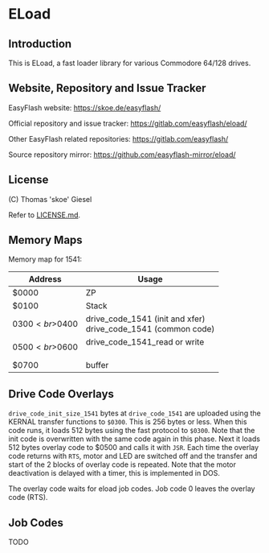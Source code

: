 # ELoad

## Introduction

This is ELoad, a fast loader library for various Commodore 64/128 drives.

## Website, Repository and Issue Tracker

EasyFlash website: https://skoe.de/easyflash/

Official repository and issue tracker:
https://gitlab.com/easyflash/eload/

Other EasyFlash related repositories:
https://gitlab.com/easyflash/

Source repository mirror:
https://github.com/easyflash-mirror/eload/

## License

(C) Thomas 'skoe' Giesel

Refer to [LICENSE.md](./LICENSE.md).

## Memory Maps

Memory map for 1541:

| Address         | Usage |
|-----------------|-------|
| $0000           | ZP    |
| $0100           | Stack |
| $0300 <br>$0400 | drive_code_1541 (init and xfer) <br> drive_code_1541 (common code) |
| $0500 <br>$0600 | drive_code_1541_read or write <br>&nbsp; |
| $0700           | buffer |

## Drive Code Overlays

`drive_code_init_size_1541` bytes at `drive_code_1541` are uploaded using the
KERNAL transfer functions to `$0300`. This is 256 bytes or less. When this
code runs, it loads 512 bytes using the fast protocol to `$0300`. Note that
the init code is overwritten with the same code again in this phase.
Next it loads 512 bytes overlay code to $0500 and calls it with `JSR`.
Each time the overlay code returns with `RTS`, motor and LED are switched
off and the transfer and start of the 2 blocks of overlay code is repeated.
Note that the motor deactivation is delayed with a timer, this is implemented
in DOS.

The overlay code waits for eload job codes. Job code 0 leaves the overlay
code (RTS).

## Job Codes

TODO

